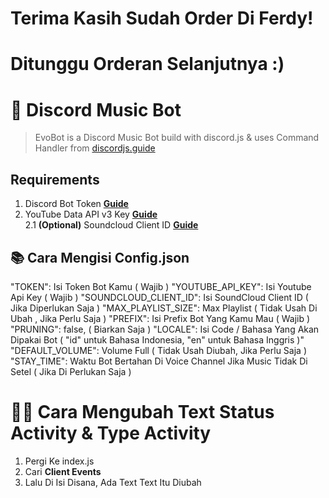 # Terima Kasih Sudah Order Di Ferdy!
# Ditunggu Orderan Selanjutnya :)

# 🤖 Discord Music Bot
> EvoBot is a Discord Music Bot build with discord.js & uses Command Handler from [discordjs.guide](https://discordjs.guide)

## Requirements

1. Discord Bot Token **[Guide](https://discordjs.guide/preparations/setting-up-a-bot-application.html#creating-your-bot)**
2. YouTube Data API v3 Key **[Guide](https://developers.google.com/youtube/v3/getting-started)**  
2.1 **(Optional)** Soundcloud Client ID **[Guide](https://github.com/zackradisic/node-soundcloud-downloader#client-id)**

## 📚 Cara Mengisi Config.json

"TOKEN": Isi Token Bot Kamu ( Wajib )
"YOUTUBE_API_KEY": Isi Youtube Api Key ( Wajib )
"SOUNDCLOUD_CLIENT_ID": Isi SoundCloud Client ID ( Jika Diperlukan Saja )
"MAX_PLAYLIST_SIZE": Max Playlist ( Tidak Usah Di Ubah , Jika Perlu Saja )
"PREFIX": Isi Prefix Bot Yang Kamu Mau ( Wajib )
"PRUNING": false, ( Biarkan Saja )
"LOCALE": Isi Code / Bahasa Yang Akan Dipakai Bot ( "id" untuk Bahasa Indonesia, "en" untuk Bahasa Inggris )"
"DEFAULT_VOLUME": Volume Full ( Tidak Usah Diubah, Jika Perlu Saja )
"STAY_TIME": Waktu Bot Bertahan Di Voice Channel Jika Music Tidak Di Setel ( Jika Di Perlukan Saja )

#  Cara Mengubah Text Status Activity & Type Activity

1. Pergi Ke index.js
2. Cari **Client Events**
3. Lalu Di Isi Disana, Ada Text Text Itu Diubah
